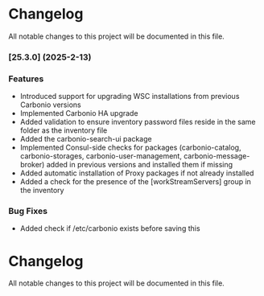 # Changelog

All notable changes to this project will be documented in this file. 

### [25.3.0] (2025-2-13)


### Features
* Introduced support for upgrading WSC installations from previous Carbonio versions
* Implemented Carbonio HA upgrade
* Added validation to ensure inventory password files reside in the same folder as the inventory file
* Added the carbonio-search-ui package
* Implemented Consul-side checks for packages (carbonio-catalog, carbonio-storages, carbonio-user-management, carbonio-message-broker) added in previous versions and installed them if missing
* Added automatic installation of Proxy packages if not already installed
* Added a check for the presence of the [workStreamServers] group in the inventory


### Bug Fixes
* Added check if /etc/carbonio exists before saving this

# Changelog

All notable changes to this project will be documented in this file. 
